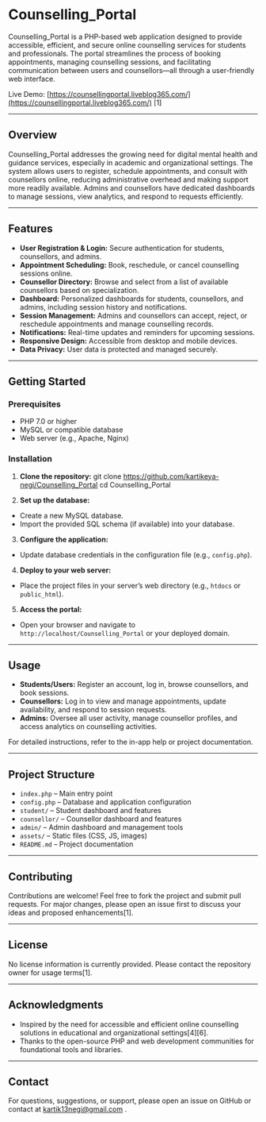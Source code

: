 # Counselling_Portal

Counselling_Portal is a PHP-based web application designed to provide accessible, efficient, and secure online counselling services for students and professionals. The portal streamlines the process of booking appointments, managing counselling sessions, and facilitating communication between users and counsellors—all through a user-friendly web interface.

Live Demo: [https://counsellingportal.liveblog365.com/](https://counsellingportal.liveblog365.com/) [1]

---

## Overview

Counselling_Portal addresses the growing need for digital mental health and guidance services, especially in academic and organizational settings. The system allows users to register, schedule appointments, and consult with counsellors online, reducing administrative overhead and making support more readily available. Admins and counsellors have dedicated dashboards to manage sessions, view analytics, and respond to requests efficiently.

---

## Features

- **User Registration & Login:** Secure authentication for students, counsellors, and admins.
- **Appointment Scheduling:** Book, reschedule, or cancel counselling sessions online.
- **Counsellor Directory:** Browse and select from a list of available counsellors based on specialization.
- **Dashboard:** Personalized dashboards for students, counsellors, and admins, including session history and notifications.
- **Session Management:** Admins and counsellors can accept, reject, or reschedule appointments and manage counselling records.
- **Notifications:** Real-time updates and reminders for upcoming sessions.
- **Responsive Design:** Accessible from desktop and mobile devices.
- **Data Privacy:** User data is protected and managed securely.

---

## Getting Started

### Prerequisites

- PHP 7.0 or higher
- MySQL or compatible database
- Web server (e.g., Apache, Nginx)

### Installation

1. **Clone the repository:**
git clone https://github.com/kartikeya-negi/Counselling_Portal
cd Counselling_Portal


2. **Set up the database:**
- Create a new MySQL database.
- Import the provided SQL schema (if available) into your database.

3. **Configure the application:**
- Update database credentials in the configuration file (e.g., `config.php`).

4. **Deploy to your web server:**
- Place the project files in your server’s web directory (e.g., `htdocs` or `public_html`).

5. **Access the portal:**
- Open your browser and navigate to `http://localhost/Counselling_Portal` or your deployed domain.

---

## Usage

- **Students/Users:** Register an account, log in, browse counsellors, and book sessions.
- **Counsellors:** Log in to view and manage appointments, update availability, and respond to session requests.
- **Admins:** Oversee all user activity, manage counsellor profiles, and access analytics on counselling activities.

For detailed instructions, refer to the in-app help or project documentation.

---

## Project Structure

- `index.php` – Main entry point
- `config.php` – Database and application configuration
- `student/` – Student dashboard and features
- `counsellor/` – Counsellor dashboard and features
- `admin/` – Admin dashboard and management tools
- `assets/` – Static files (CSS, JS, images)
- `README.md` – Project documentation

---

## Contributing

Contributions are welcome! Feel free to fork the project and submit pull requests. For major changes, please open an issue first to discuss your ideas and proposed enhancements[1].

---

## License

No license information is currently provided. Please contact the repository owner for usage terms[1].

---

## Acknowledgments

- Inspired by the need for accessible and efficient online counselling solutions in educational and organizational settings[4][6].
- Thanks to the open-source PHP and web development communities for foundational tools and libraries.

---

## Contact

For questions, suggestions, or support, please open an issue on GitHub or contact at kartik13negi@gmail.com .



    
